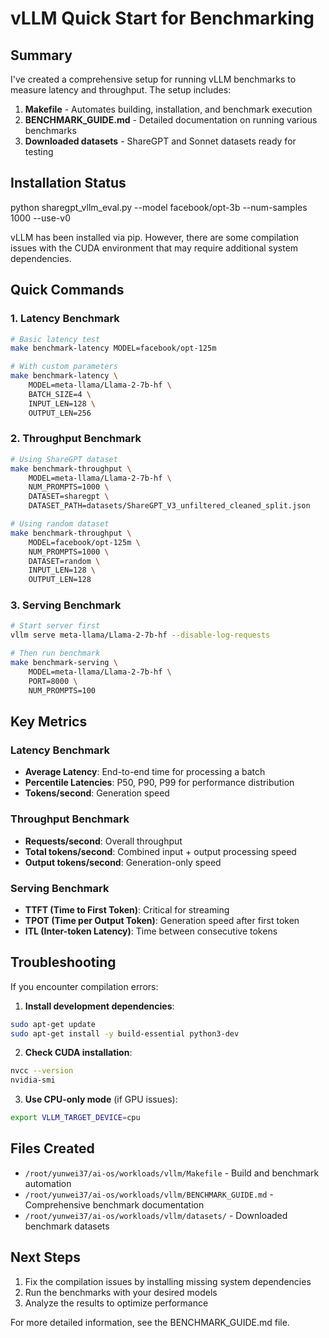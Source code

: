 # vLLM Quick Start for Benchmarking

## Summary

I've created a comprehensive setup for running vLLM benchmarks to measure latency and throughput. The setup includes:

1. **Makefile** - Automates building, installation, and benchmark execution
2. **BENCHMARK_GUIDE.md** - Detailed documentation on running various benchmarks
3. **Downloaded datasets** - ShareGPT and Sonnet datasets ready for testing

## Installation Status

python sharegpt_vllm_eval.py --model facebook/opt-3b --num-samples 1000 --use-v0

vLLM has been installed via pip. However, there are some compilation issues with the CUDA environment that may require additional system dependencies.

## Quick Commands

### 1. Latency Benchmark
```bash
# Basic latency test
make benchmark-latency MODEL=facebook/opt-125m

# With custom parameters
make benchmark-latency \
    MODEL=meta-llama/Llama-2-7b-hf \
    BATCH_SIZE=4 \
    INPUT_LEN=128 \
    OUTPUT_LEN=256
```

### 2. Throughput Benchmark
```bash
# Using ShareGPT dataset
make benchmark-throughput \
    MODEL=meta-llama/Llama-2-7b-hf \
    NUM_PROMPTS=1000 \
    DATASET=sharegpt \
    DATASET_PATH=datasets/ShareGPT_V3_unfiltered_cleaned_split.json

# Using random dataset
make benchmark-throughput \
    MODEL=facebook/opt-125m \
    NUM_PROMPTS=1000 \
    DATASET=random \
    INPUT_LEN=128 \
    OUTPUT_LEN=128
```

### 3. Serving Benchmark
```bash
# Start server first
vllm serve meta-llama/Llama-2-7b-hf --disable-log-requests

# Then run benchmark
make benchmark-serving \
    MODEL=meta-llama/Llama-2-7b-hf \
    PORT=8000 \
    NUM_PROMPTS=100
```

## Key Metrics

### Latency Benchmark
- **Average Latency**: End-to-end time for processing a batch
- **Percentile Latencies**: P50, P90, P99 for performance distribution
- **Tokens/second**: Generation speed

### Throughput Benchmark
- **Requests/second**: Overall throughput
- **Total tokens/second**: Combined input + output processing speed
- **Output tokens/second**: Generation-only speed

### Serving Benchmark
- **TTFT (Time to First Token)**: Critical for streaming
- **TPOT (Time per Output Token)**: Generation speed after first token
- **ITL (Inter-token Latency)**: Time between consecutive tokens

## Troubleshooting

If you encounter compilation errors:

1. **Install development dependencies**:
```bash
sudo apt-get update
sudo apt-get install -y build-essential python3-dev
```

2. **Check CUDA installation**:
```bash
nvcc --version
nvidia-smi
```

3. **Use CPU-only mode** (if GPU issues):
```bash
export VLLM_TARGET_DEVICE=cpu
```

## Files Created

- `/root/yunwei37/ai-os/workloads/vllm/Makefile` - Build and benchmark automation
- `/root/yunwei37/ai-os/workloads/vllm/BENCHMARK_GUIDE.md` - Comprehensive benchmark documentation
- `/root/yunwei37/ai-os/workloads/vllm/datasets/` - Downloaded benchmark datasets

## Next Steps

1. Fix the compilation issues by installing missing system dependencies
2. Run the benchmarks with your desired models
3. Analyze the results to optimize performance

For more detailed information, see the BENCHMARK_GUIDE.md file.